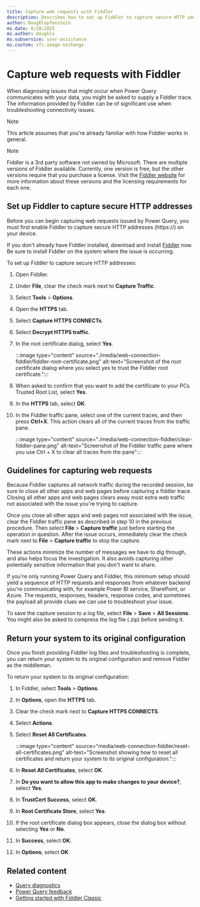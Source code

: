 ```yaml
---
title: Capture web requests with Fiddler
description: Describes how to set up Fiddler to capture secure HTTP addresses and monitor web traffic when troubleshooting Power Query communications issues.
author: DougKlopfenstein
ms.date: 8/28/2025
ms.author: dougklo
ms.subservice: user-assistance
ms.custom: sfi-image-nochange
---
```


# Capture web requests with Fiddler

When diagnosing issues that might occur when Power Query communicates with your data, you might be asked to supply a Fiddler trace. The information provided by Fiddler can be of significant use when troubleshooting connectivity issues.

> [!NOTE]
>This article assumes that you're already familiar with how Fiddler works in general.

> [!NOTE]
> Fiddler is a 3rd party software not owned by Microsoft. There are multiple versions of Fiddler available. Currently, one version is free, but the other versions require that you purchase a license. Visit the [Fiddler website](https://www.telerik.com/fiddler) for more information about these versions and the licensing requirements for each one.

## Set up Fiddler to capture secure HTTP addresses

Before you can begin capturing web requests issued by Power Query, you must first enable Fiddler to capture secure HTTP addresses (https://) on your device.

If you don't already have Fiddler installed, download and install [Fiddler](https://www.telerik.com/download/fiddler/fiddler4) now. Be sure to install Fiddler on the system where the issue is occurring.

To set up Fiddler to capture secure HTTP addresses:

1. Open Fiddler.

2. Under **File**, clear the check mark next to **Capture Traffic**.

3. Select **Tools** > **Options**.

4. Open the **HTTPS** tab.

5. Select **Capture HTTPS CONNECTs**.

6. Select **Decrypt HTTPS traffic**.

7. In the root certificate dialog, select **Yes**.

   :::image type="content" source="./media/web-connection-fiddler/fiddler-root-certificate.png" alt-text="Screenshot of the root certificate dialog where you select yes to trust the Fiddler root certificate.":::

8. When asked to confirm that you want to add the certificate to your PCs Trusted Root List, select **Yes**.

9. In the **HTTPS** tab, select **OK**.

10. In the Fiddler traffic pane, select one of the current traces, and then press **Ctrl+X**. This action clears all of the current traces from the traffic pane.

    :::image type="content" source="./media/web-connection-fiddler/clear-fiddler-pane.png" alt-text="Screenshot of the Fiddler traffic pane where you use Ctrl + X to clear all traces from the pane":::

## Guidelines for capturing web requests

Because Fiddler captures all network traffic during the recorded session, be sure to close all other apps and web pages before capturing a fiddler trace. Closing all other apps and web pages clears away most extra web traffic not associated with the issue you're trying to capture.

Once you close all other apps and web pages not associated with the issue, clear the Fiddler traffic pane as described in step 10 in the previous procedure. Then select **File** > **Capture traffic** just before starting the operation in question. After the issue occurs, immediately clear the check mark next to **File** > **Capture traffic** to stop the capture.

These actions minimize the number of messages we have to dig through, and also helps focus the investigation. It also avoids capturing other potentially sensitive information that you don't want to share.

If you're only running Power Query and Fiddler, this minimum setup should yield a sequence of HTTP requests and responses from whatever backend you're communicating with, for example Power BI service, SharePoint, or Azure. The requests, responses, headers, response codes, and sometimes the payload all provide clues we can use to troubleshoot your issue.

To save the capture session to a log file, select **File** > **Save** > **All Sessions**. You might also be asked to compress the log file (.zip) before sending it.

## Return your system to its original configuration

Once you finish providing Fiddler log files and troubleshooting is complete, you can return your system to its original configuration and remove Fiddler as the middleman.

To return your system to its original configuration:

1. In Fiddler, select **Tools** > **Options**.
2. In **Options**, open the **HTTPS** tab.
3. Clear the check mark next to **Capture HTTPS CONNECTS**.
4. Select **Actions**.
5. Select **Reset All Certificates**.

   :::image type="content" source="media/web-connection-fiddler/reset-all-certificates.png" alt-text="Screenshot showing how to reset all certificates and return your system to its original configuration.":::

6. In **Reset All Certificates**, select **OK**.
7. In **Do you want to allow this app to make changes to your device?**, select **Yes**.
8. In **TrustCert Success**, select **OK**.
9. In **Root Certificate Store**, select **Yes**.
10. If the root certificate dialog box appears, close the dialog box without selecting **Yes** or **No**.
11. In **Success**, select **OK**.
12. In **Options**, select **OK**.

## Related content

- [Query diagnostics](QueryDiagnostics.md)
- [Power Query feedback](feedback.md)
- [Getting started with Fiddler Classic](https://docs.telerik.com/fiddler/configure-fiddler/tasks/configurefiddler)

